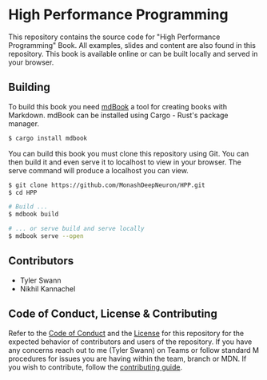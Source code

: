 # High Performance Programming

This repository contains the source code for "High Performance Programming" Book. All examples, slides and content are also found in this repository. This book is available online or can be built locally and served in your browser.

## Building

To build this book you need [mdBook](https://rust-lang.github.io/mdBook/index.html) a tool for creating books with Markdown. mdBook can be installed using Cargo - Rust's package manager.

```sh
$ cargo install mdbook
```

You can build this book you must clone this repository using Git. You can then build it and even serve it to localhost to view in your browser. The serve command will produce a localhost you can view.

```sh
$ git clone https://github.com/MonashDeepNeuron/HPP.git
$ cd HPP

# Build ...
$ mdbook build

# ... or serve build and serve locally
$ mdbook serve --open
```

## Contributors

- Tyler Swann
- Nikhil Kannachel

## Code of Conduct, License & Contributing

Refer to the [Code of Conduct](/CODE_OF_CONDUCT.md) and the [License](/LICENSE) for this repository for the expected behavior of contributors and users of the repository. If you have any concerns reach out to me (Tyler Swann) on Teams or follow standard M procedures for issues you are having within the team, branch or MDN. If you wish to contribute, follow the [contributing guide](/CONTRIBUTING.md).
